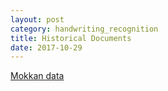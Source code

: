 ```yaml
---
layout: post
category: handwriting_recognition
title: Historical Documents
date: 2017-10-29
---
```


[Mokkan data](http://mokuren.nabunken.go.jp/Mokkan/)
